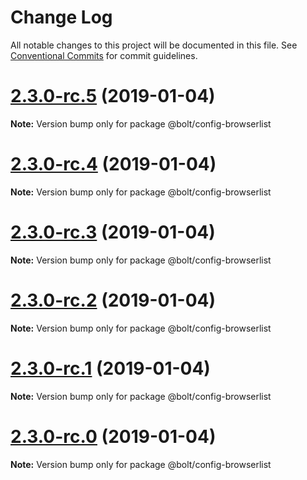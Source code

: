 # Change Log

All notable changes to this project will be documented in this file.
See [Conventional Commits](https://conventionalcommits.org) for commit guidelines.

# [2.3.0-rc.5](https://github.com/bolt-design-system/bolt/tree/master/packages/config-presets/config-browserlist/compare/v2.3.0-rc.4...v2.3.0-rc.5) (2019-01-04)

**Note:** Version bump only for package @bolt/config-browserlist





# [2.3.0-rc.4](https://github.com/bolt-design-system/bolt/tree/master/packages/config-presets/config-browserlist/compare/v2.3.0-rc.3...v2.3.0-rc.4) (2019-01-04)

**Note:** Version bump only for package @bolt/config-browserlist





# [2.3.0-rc.3](https://github.com/bolt-design-system/bolt/tree/master/packages/config-presets/config-browserlist/compare/v2.3.0-rc.2...v2.3.0-rc.3) (2019-01-04)

**Note:** Version bump only for package @bolt/config-browserlist





# [2.3.0-rc.2](https://github.com/bolt-design-system/bolt/tree/master/packages/config-presets/config-browserlist/compare/v2.3.0-rc.1...v2.3.0-rc.2) (2019-01-04)

**Note:** Version bump only for package @bolt/config-browserlist





# [2.3.0-rc.1](https://github.com/bolt-design-system/bolt/tree/master/packages/config-presets/config-browserlist/compare/vv2.3.0-rc.0...v2.3.0-rc.1) (2019-01-04)

**Note:** Version bump only for package @bolt/config-browserlist





# [2.3.0-rc.0](https://github.com/bolt-design-system/bolt/tree/master/packages/config-presets/config-browserlist/compare/v2.2.1...v2.3.0-rc.0) (2019-01-04)

**Note:** Version bump only for package @bolt/config-browserlist
